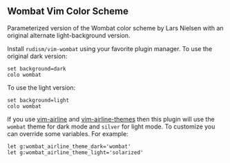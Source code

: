 ## Wombat Vim Color Scheme

Parameterized version of the Wombat color scheme by Lars Nielsen with an original alternate light-background version.

Install `rudism/vim-wombat` using your favorite plugin manager. To use the original dark version:

```vim
set background=dark
colo wombat
```

To use the light version:

```vim
set background=light
colo wombat
```

If you use [vim-airline](https://github.com/vim-airline/vim-airline) and [vim-airline-themes](https://github.com/vim-airline/vim-airline-themes) then this plugin will use the `wombat` theme for dark mode and `silver` for light mode. To customize you can override some variables. For example:

```vim
let g:wombat_airline_theme_dark='wombat'
let g:wombat_airline_theme_light='solarized'
```
